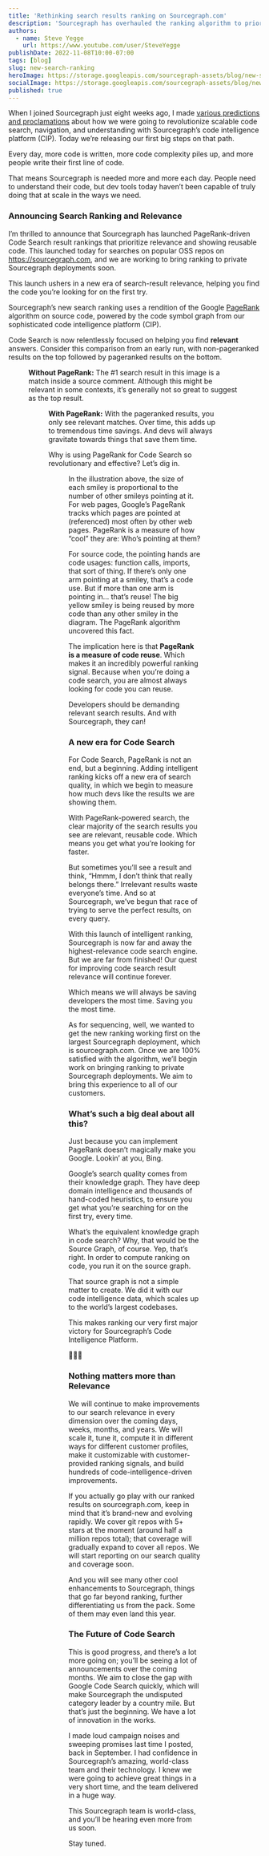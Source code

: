 ```yaml
---
title: 'Rethinking search results ranking on Sourcegraph.com'
description: 'Sourcegraph has overhauled the ranking algorithm to prioritize relevancy and code reuse for searches on popular OSS repos.'
authors:
  - name: Steve Yegge
    url: https://www.youtube.com/user/SteveYegge
publishDate: 2022-11-08T10:00-07:00
tags: [blog]
slug: new-search-ranking
heroImage: https://storage.googleapis.com/sourcegraph-assets/blog/new-search-ranking/PageRank-hero-illustration.png
socialImage: https://storage.googleapis.com/sourcegraph-assets/blog/new-search-ranking/PageRank-hero-illustration.png
published: true
---
```


When I joined Sourcegraph just eight weeks ago, I made [various predictions and proclamations](https://about.sourcegraph.com/blog/introducing-steve-yegge) about how we were going to revolutionize scalable code search, navigation, and understanding with Sourcegraph’s code intelligence platform (CIP). Today we’re releasing our first big steps on that path.

Every day, more code is written, more code complexity piles up, and more people write their first line of code.

That means Sourcegraph is needed more and more each day. People need to understand their code, but dev tools today haven’t been capable of truly doing that at scale in the ways we need.

### Announcing Search Ranking and Relevance

I’m thrilled to announce that Sourcegraph has launched PageRank-driven Code Search result rankings that prioritize relevance and showing reusable code. This launched today for searches on popular OSS repos on https://sourcegraph.com, and we are working to bring ranking to private Sourcegraph deployments soon.

This launch ushers in a new era of search-result relevance, helping you find the code you’re looking for on the first try.

Sourcegraph’s new search ranking uses a rendition of the Google [PageRank](https://en.wikipedia.org/wiki/PageRank) algorithm on source code, powered by the code symbol graph from our sophisticated code intelligence platform (CIP).

Code Search is now relentlessly focused on helping you find **relevant** answers. Consider this comparison from an early run, with non-pageranked results on the top followed by pageranked results on the bottom.

<Figure src="https://storage.googleapis.com/sourcegraph-assets/blog/new-search-ranking/unranked-example.png" alt="Code Search results before PageRank" />

**Without PageRank:** The #1 search result in this image is a match inside a source comment. Although this might be relevant in some contexts, it’s generally not so great to suggest as the top result.

<Figure src="https://storage.googleapis.com/sourcegraph-assets/blog/new-search-ranking/ranked-example.png" alt="Code Search results after PageRank" />

**With PageRank:** With the pageranked results, you only see relevant matches. Over time, this adds up to tremendous time savings. And devs will always gravitate towards things that save them time.

Why is using PageRank for Code Search so revolutionary and effective? Let’s dig in.

<Figure src="https://storage.googleapis.com/sourcegraph-assets/blog/new-search-ranking/pagerank-visual.png" alt="Image depicting the PageRank algorithm" caption="Source: Wikipedia: User:Mayhatmate / CC-BY-SA-3.0" />

In the illustration above, the size of each smiley is proportional to the number of other smileys pointing at it. For web pages, Google’s PageRank tracks which pages are pointed at (referenced) most often by other web pages. PageRank is a measure of how “cool” they are: Who’s pointing at them?

For source code, the pointing hands are code usages: function calls, imports, that sort of thing. If there’s only one arm pointing at a smiley, that’s a code use. But if more than one arm is pointing in… that’s reuse! The big yellow smiley is being reused by more code than any other smiley in the diagram. The PageRank algorithm uncovered this fact.

The implication here is that **PageRank is a measure of code reuse**. Which makes it an incredibly powerful ranking signal. Because when you’re doing a code search, you are almost always looking for code you can reuse.

Developers should be demanding relevant search results. And with Sourcegraph, they can!

### A new era for Code Search

For Code Search, PageRank is not an end, but a beginning. Adding intelligent ranking kicks off a new era of search quality, in which we begin to measure how much devs like the results we are showing them.

With PageRank-powered search, the clear majority of the search results you see are relevant, reusable code. Which means you get what you’re looking for faster.

But sometimes you’ll see a result and think, “Hmmm, I don’t think that really belongs there.” Irrelevant results waste everyone’s time. And so at Sourcegraph, we’ve begun that race of trying to serve the perfect results, on every query.

With this launch of intelligent ranking, Sourcegraph is now far and away the highest-relevance code search engine. But we are far from finished! Our quest for improving code search result relevance will continue forever.

Which means we will always be saving developers the most time. Saving you the most time.

As for sequencing, well, we wanted to get the new ranking working first on the largest Sourcegraph deployment, which is sourcegraph.com. Once we are 100% satisfied with the algorithm, we’ll begin work on bringing ranking to private Sourcegraph deployments. We aim to bring this experience to all of our customers.

### What’s such a big deal about all this?

Just because you can implement PageRank doesn’t magically make you Google. Lookin’ at you, Bing.

Google’s search quality comes from their knowledge graph. They have deep domain intelligence and thousands of hand-coded heuristics, to ensure you get what you’re searching for on the first try, every time.

What’s the equivalent knowledge graph in code search? Why, that would be the Source Graph, of course. Yep, that’s right. In order to compute ranking on code, you run it on the source graph.

That source graph is not a simple matter to create. We did it with our code intelligence data, which scales up to the world’s largest codebases.

This makes ranking our very first major victory for Sourcegraph’s Code Intelligence Platform.

🎉🎉🎉

### Nothing matters more than Relevance

We will continue to make improvements to our search relevance in every dimension over the coming days, weeks, months, and years. We will scale it, tune it, compute it in different ways for different customer profiles, make it customizable with customer-provided ranking signals, and build hundreds of code-intelligence-driven improvements.

If you actually go play with our ranked results on sourcegraph.com, keep in mind that it’s brand-new and evolving rapidly. We cover git repos with 5+ stars at the moment (around half a million repos total); that coverage will gradually expand to cover all repos. We will start reporting on our search quality and coverage soon.

And you will see many other cool enhancements to Sourcegraph, things that go far beyond ranking, further differentiating us from the pack. Some of them may even land this year. 

### The Future of Code Search

This is good progress, and there’s a lot more going on; you’ll be seeing a lot of announcements over the coming months. We aim to close the gap with Google Code Search quickly, which will make Sourcegraph the undisputed category leader by a country mile. But that’s just the beginning. We have a lot of innovation in the works.

I made loud campaign noises and sweeping promises last time I posted, back in September. I had confidence in Sourcegraph’s amazing, world-class team and their technology. I knew we were going to achieve great things in a very short time, and the team delivered in a huge way.

This Sourcegraph team is world-class, and you’ll be hearing even more from us soon.

Stay tuned.
